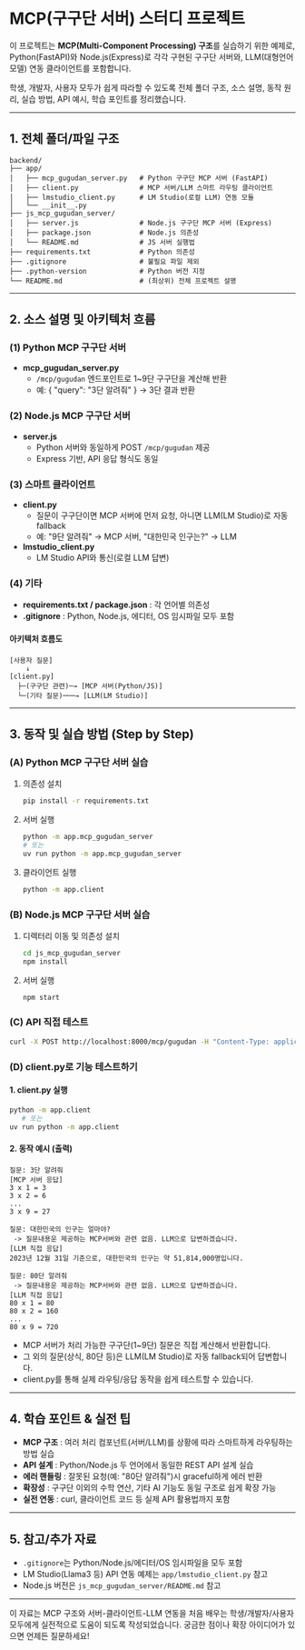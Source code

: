 # MCP(구구단 서버) 스터디 프로젝트

이 프로젝트는 **MCP(Multi-Component Processing) 구조**를 실습하기 위한 예제로, Python(FastAPI)와 Node.js(Express)로 각각 구현된 구구단 서버와, LLM(대형언어모델) 연동 클라이언트를 포함합니다.

학생, 개발자, 사용자 모두가 쉽게 따라할 수 있도록 전체 폴더 구조, 소스 설명, 동작 원리, 실습 방법, API 예시, 학습 포인트를 정리했습니다.

---

## 1. 전체 폴더/파일 구조

```
backend/
├── app/
│   ├── mcp_gugudan_server.py   # Python 구구단 MCP 서버 (FastAPI)
│   ├── client.py               # MCP 서버/LLM 스마트 라우팅 클라이언트
│   ├── lmstudio_client.py      # LM Studio(로컬 LLM) 연동 모듈
│   └── __init__.py
├── js_mcp_gugudan_server/
│   ├── server.js               # Node.js 구구단 MCP 서버 (Express)
│   ├── package.json            # Node.js 의존성
│   └── README.md               # JS 서버 실행법
├── requirements.txt            # Python 의존성
├── .gitignore                  # 불필요 파일 제외
├── .python-version             # Python 버전 지정
└── README.md                   # (최상위) 전체 프로젝트 설명
```

---

## 2. 소스 설명 및 아키텍처 흐름

### (1) Python MCP 구구단 서버

- **mcp_gugudan_server.py**
  - `/mcp/gugudan` 엔드포인트로 1~9단 구구단을 계산해 반환
  - 예: { "query": "3단 알려줘" } → 3단 결과 반환

### (2) Node.js MCP 구구단 서버

- **server.js**
  - Python 서버와 동일하게 POST `/mcp/gugudan` 제공
  - Express 기반, API 응답 형식도 동일

### (3) 스마트 클라이언트

- **client.py**
  - 질문이 구구단이면 MCP 서버에 먼저 요청, 아니면 LLM(LM Studio)로 자동 fallback
  - 예: "9단 알려줘" → MCP 서버, "대한민국 인구는?" → LLM
- **lmstudio_client.py**
  - LM Studio API와 통신(로컬 LLM 답변)

### (4) 기타

- **requirements.txt / package.json** : 각 언어별 의존성
- **.gitignore** : Python, Node.js, 에디터, OS 임시파일 모두 포함

#### 아키텍처 흐름도

```
[사용자 질문]
    ↓
[client.py]
  ├─(구구단 관련)─→ [MCP 서버(Python/JS)]
  └─(기타 질문)───→ [LLM(LM Studio)]
```

---

## 3. 동작 및 실습 방법 (Step by Step)

### (A) Python MCP 구구단 서버 실습

1. 의존성 설치
   ```bash
   pip install -r requirements.txt
   ```
2. 서버 실행
   ```bash
   python -m app.mcp_gugudan_server
   # 또는
   uv run python -m app.mcp_gugudan_server
   ```
3. 클라이언트 실행
   ```bash
   python -m app.client
   ```

### (B) Node.js MCP 구구단 서버 실습

1. 디렉터리 이동 및 의존성 설치
   ```bash
   cd js_mcp_gugudan_server
   npm install
   ```
2. 서버 실행
   ```bash
   npm start
   ```

### (C) API 직접 테스트

```bash
curl -X POST http://localhost:8000/mcp/gugudan -H "Content-Type: application/json" -d '{"query": "3단 알려줘"}'
```

### (D) client.py로 기능 테스트하기

#### 1. client.py 실행

```bash
python -m app.client
   # 또는
uv run python -m app.client
```

#### 2. 동작 예시 (출력)

```
질문: 3단 알려줘
[MCP 서버 응답]
3 x 1 = 3
3 x 2 = 6
...
3 x 9 = 27

질문: 대한민국의 인구는 얼마야?
 -> 질문내용운 제공하는 MCP서버와 관련 없음. LLM으로 답변하겠습니다.
[LLM 직접 응답]
2023년 12월 31일 기준으로, 대한민국의 인구는 약 51,814,000명입니다.

질문: 80단 알려줘
 -> 질문내용운 제공하는 MCP서버와 관련 없음. LLM으로 답변하겠습니다.
[LLM 직접 응답]
80 x 1 = 80
80 x 2 = 160
...
80 x 9 = 720
```

- MCP 서버가 처리 가능한 구구단(1~9단) 질문은 직접 계산해서 반환합니다.
- 그 외의 질문(상식, 80단 등)은 LLM(LM Studio)로 자동 fallback되어 답변합니다.
- client.py를 통해 실제 라우팅/응답 동작을 쉽게 테스트할 수 있습니다.

---

## 4. 학습 포인트 & 실전 팁

- **MCP 구조** : 여러 처리 컴포넌트(서버/LLM)를 상황에 따라 스마트하게 라우팅하는 방법 실습
- **API 설계** : Python/Node.js 두 언어에서 동일한 REST API 설계 실습
- **에러 핸들링** : 잘못된 요청(예: "80단 알려줘")시 graceful하게 에러 반환
- **확장성** : 구구단 이외의 수학 연산, 기타 AI 기능도 동일 구조로 쉽게 확장 가능
- **실전 연동** : curl, 클라이언트 코드 등 실제 API 활용법까지 포함

---

## 5. 참고/추가 자료

- `.gitignore`는 Python/Node.js/에디터/OS 임시파일을 모두 포함
- LM Studio(Llama3 등) API 연동 예제는 `app/lmstudio_client.py` 참고
- Node.js 버전은 `js_mcp_gugudan_server/README.md` 참고

---

이 자료는 MCP 구조와 서버-클라이언트-LLM 연동을 처음 배우는 학생/개발자/사용자 모두에게 실전적으로 도움이 되도록 작성되었습니다. 궁금한 점이나 확장 아이디어가 있으면 언제든 질문하세요!
